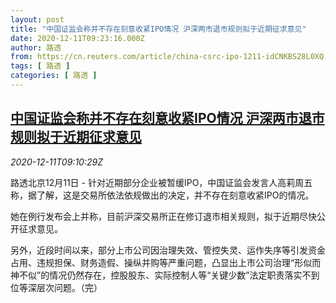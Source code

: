 ```yaml
---
layout: post
title: "中国证监会称并不存在刻意收紧IPO情况 沪深两市退市规则拟于近期征求意见"
date: 2020-12-11T09:23:16.000Z
author: 路透
from: https://cn.reuters.com/article/china-csrc-ipo-1211-idCNKBS28L0XQ
tags: [ 路透 ]
categories: [ 路透 ]
---
```

<!--1607678596000-->
[中国证监会称并不存在刻意收紧IPO情况 沪深两市退市规则拟于近期征求意见](https://cn.reuters.com/article/china-csrc-ipo-1211-idCNKBS28L0XQ)
------

<div>
<div><i>2020-12-11T09:10:29Z</i></div><p>路透北京12月11日 - 针对近期部分企业被暂缓IPO，中国证监会发言人高莉周五称，据了解，这是交易所依法依规做出的决定，并不存在刻意收紧IPO的情况。</p><p>她在例行发布会上并称，目前沪深交易所正在修订退市相关规则，拟于近期尽快公开征求意见。</p><p>另外，近段时间以来，部分上市公司因治理失效、管控失灵、运作失序等引发资金占用、违规担保、财务造假、操纵并购等严重问题，凸显出上市公司治理“形似而神不似”的情况仍然存在，控股股东、实际控制人等“关键少数”法定职责落实不到位等深层次问题。（完）</p>
</div>
